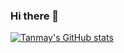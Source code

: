 ### Hi there 👋

<!--
**durejatanmay/durejatanmay** is a ✨ _special_ ✨ repository because its `README.md` (this file) appears on your GitHub profile.

Here are some ideas to get you started:

- 🔭 I’m currently working on ...
- 🌱 I’m currently learning ...
- 👯 I’m looking to collaborate on ...
- 🤔 I’m looking for help with ...
- 💬 Ask me about ...
- 📫 How to reach me: ...
- 😄 Pronouns: ...
- ⚡ Fun fact: ...
-->

[![Tanmay's GitHub stats](https://github-readme-stats.vercel.app/api?username=durejatanmay)](https://github.com/anuraghazra/github-readme-stats)
